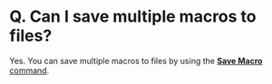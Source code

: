 # Q. Can I save multiple macros to files?

Yes. You can save multiple macros to files by using the
[**Save Macro** command](../../cmd/macros/macro_save).